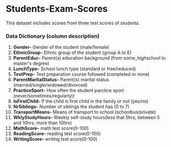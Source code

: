 # Students-Exam-Scores
This dataset includes scores from three test scores of students.

### Data Dictionary (column description)

1. **Gender-** Gender of the student (male/female)
2. **EthnicGroup-** Ethnic group of the student (group A to E)
3. **ParentEduc-** Parent(s) education background (from some_highschool to master's degree)
4. **LunchType-** School lunch type (standard or free/reduced)
5. **TestPrep-** Test preparation course followed (completed or none)
6. **ParentMaritalStatus-** Parent(s) marital status (married/single/widowed/divorced)
7. **PracticeSport-** How often the student parctice sport (never/sometimes/regularly))
8. **IsFirstChild-** If the child is first child in the family or not (yes/no)
9. **NrSiblings-** Number of siblings the student has (0 to 7)
10. **TransportMeans-** Means of transport to school (schoolbus/private)
11. **WklyStudyHours-** Weekly self-study hours(less that 5hrs; between 5 and 10hrs; more than 10hrs)
12. **MathScore-** math test score(0-100)
13. **ReadingScore-** reading test score(0-100)
14. **WritingScore-** writing test score(0-100)
